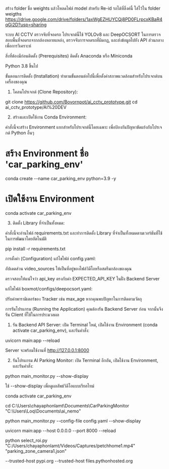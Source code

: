 สร้าง folder ชื่อ weights แล้วโหลดไฟล์ model สำหรับ Re-id รถได้ที่ลิ้งค์นี้ ใส่ไว้ใน folder weigths
https://drive.google.com/drive/folders/1axWgEZHUYCQj8PD0FLrpcxKBaR4qGi2D?usp=sharing

ระบบ AI CCTV ตรวจจับที่จอดรถ
โปรเจกต์นี้ใช้ YOLOv8 และ DeepOCSORT ในการตรวจสอบพื้นที่จอดรถจากกล้องหลายแหล่ง, ตรวจจับการจอดรถที่ผิดกฎ, และส่งข้อมูลไปยัง API ส่วนกลางเพื่อการวิเคราะห์

สิ่งที่ต้องมีก่อนติดตั้ง (Prerequisites)
ติดตั้ง Anaconda หรือ Miniconda

Python 3.8 ขึ้นไป

ขั้นตอนการติดตั้ง (Installation)
ทำตามขั้นตอนต่อไปนี้เพื่อตั้งค่าสภาพแวดล้อมสำหรับโปรเจกต์บนเครื่องของคุณ

1. โคลนโปรเจกต์ (Clone Repository):

git clone https://github.com/Bovornpot/ai_cctv_prototype.git
cd ai_cctv_prototype/AI%20DEV


2. สร้างและเปิดใช้งาน Conda Environment:

คำสั่งนี้จะสร้าง Environment แยกสำหรับโปรเจกต์นี้โดยเฉพาะ เพื่อป้องกันปัญหาขัดแย้งกับโปรเจกต์ Python อื่นๆ

# สร้าง Environment ชื่อ 'car_parking_env'
conda create --name car_parking_env python=3.9 -y

# เปิดใช้งาน Environment
conda activate car_parking_env


3. ติดตั้ง Library ที่จำเป็นทั้งหมด:

คำสั่งนี้จะอ่านไฟล์ requirements.txt และทำการติดตั้ง Library ที่จำเป็นทั้งหมดตามเวอร์ชันที่ใช้ในการพัฒนาโดยอัตโนมัติ

pip install -r requirements.txt


การตั้งค่า (Configuration)
แก้ไขไฟล์ config.yaml:

อัปเดตส่วน video_sources ให้เป็นที่อยู่ของไฟล์วิดีโอหรือสตรีมกล้องของคุณ

ตรวจสอบให้แน่ใจว่า api_key ตรงกับค่า EXPECTED_API_KEY ในฝั่ง Backend Server

แก้ไขไฟล์ boxmot/configs/deepocsort.yaml:

ปรับค่าพารามิเตอร์ของ Tracker เช่น max_age หากคุณพบปัญหาในการติดตามวัตถุ

การรันโปรแกรม (Running the Application)
คุณต้องรัน Backend Server ก่อน จากนั้นจึงรัน Client ที่ใช้ในการประมวลผล

1. รัน Backend API Server:
เปิด Terminal ใหม่, เปิดใช้งาน Environment (conda activate car_parking_env), และรันคำสั่ง:

uvicorn main:app --reload


Server จะพร้อมใช้งานที่ http://127.0.0.1:8000

2. รันโปรแกรม AI Parking Monitor:
เปิด Terminal อีกอัน, เปิดใช้งาน Environment, และรันคำสั่ง:

python main_monitor.py --show-display


ใช้ --show-display เพื่อดูผลลัพธ์วิดีโอแบบเรียลไทม์

conda activate car_parking_env

cd C:\Users\chayaphonlamt\Documents\CarParkingMonitor
"C:\Users\Loq\Documents\ai_nemo"

python main_monitor.py --config-file config.yaml --show-display

uvicorn main:app --host 0.0.0.0 --port 8000 --reload

python select_roi.py "C:/Users/chayaphonlamt/Videos/Captures/petchhome1.mp4" "parking_zone_camera1.json"

 --trusted-host pypi.org --trusted-host files.pythonhosted.org

